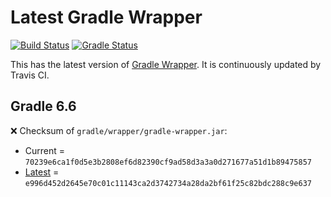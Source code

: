 # Latest Gradle Wrapper 

[![Build Status](https://travis-ci.org/int128/latest-gradle-wrapper.svg?branch=master)](https://travis-ci.org/int128/latest-gradle-wrapper)
[![Gradle Status](https://gradleupdate.appspot.com/int128/latest-gradle-wrapper/status.svg?branch=master)](https://gradleupdate.appspot.com/int128/latest-gradle-wrapper/status)

This has the latest version of [Gradle Wrapper](https://docs.gradle.org/current/userguide/gradle_wrapper.html).
It is continuously updated by Travis CI.

## Gradle 6.6

❌ Checksum of `gradle/wrapper/gradle-wrapper.jar`:

- Current = `70239e6ca1f0d5e3b2808ef6d82390cf9ad58d3a3a0d271677a51d1b89475857`
- [Latest](https://services.gradle.org/distributions/gradle-6.6-wrapper.jar.sha256) = `e996d452d2645e70c01c11143ca2d3742734a28da2bf61f25c82bdc288c9e637`
